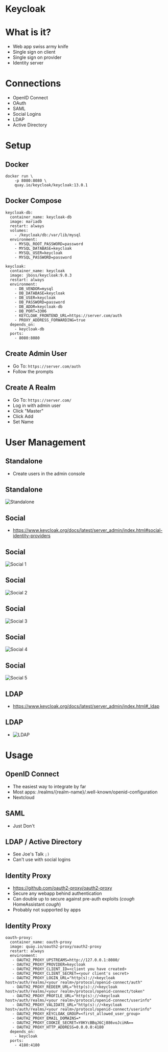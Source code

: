 # Keycloak

# What is it?

 - Web app swiss army knife
 - Single sign on client
 - Single sign on provider
 - Identity server

# Connections

 - OpenID Connect
 - OAuth
 - SAML
 - Social Logins
 - LDAP
 - Active Directory

# Setup

## Docker

```
docker run \
    -p 8080:8080 \
    quay.io/keycloak/keycloak:13.0.1
```

## Docker Compose

```
keycloak-db:
  container_name: keycloak-db
  image: mariadb
  restart: always
  volumes:
    - /keycloak/db:/var/lib/mysql
  environment:
    - MYSQL_ROOT_PASSWORD=password
    - MYSQL_DATABASE=keycloak
    - MYSQL_USER=keycloak
    - MYSQL_PASSWORD=password

keycloak:
  container_name: keycloak
  image: jboss/keycloak:9.0.3
  restart: always
  environment:
    - DB_VENDOR=mysql
    - DB_DATABASE=keycloak
    - DB_USER=keycloak
    - DB_PASSWORD=password
    - DB_ADDR=keycloak-db
    - DB_PORT=3306
    - KEYCLOAK_FRONTEND_URL=https://server.com/auth
    - PROXY_ADDRESS_FORWARDING=true
  depends_on:
    - keycloak-db
  ports:
    - 8080:8080
```

## Create Admin User

 - Go To: `https://server.com/auth`
 - Follow the prompts

## Create A Realm

 - Go To: `https://server.com/`
 - Log in with admin user
 - Click "Master"
 - Click Add
 - Set Name

# User Management

## Standalone

 - Create users in the admin console
 
## Standalone

![Standalone](images/standalone.png)

## Social

 - https://www.keycloak.org/docs/latest/server_admin/index.html#social-identity-providers

## Social

![Social 1](images/social-1.png)

## Social

![Social 2](images/social-2.png)

## Social

![Social 3](images/social-3.png)

## Social

![Social 4](images/social-4.png)

## Social

![Social 5](images/social-5.png)

## LDAP

 - https://www.keycloak.org/docs/latest/server_admin/index.html#_ldap

## LDAP

 - ![LDAP](images/ldap.png)

# Usage

## OpenID Connect

 - The easiest way to integrate by far
 - Most apps: /realms/{realm-name}/.well-known/openid-configuration
 - Nextcloud

## SAML

 - Just Don't

## LDAP / Active Directory

 - See Joe's Talk `;)`
 - Can't use with social logins

## Identity Proxy

 - https://github.com/oauth2-proxy/oauth2-proxy
 - Secure any webapp behind authentication
 - Can double up to secure against pre-auth exploits (*cough* HomeAssistant *cough*)
 - Probably not supported by apps
  
## Identity Proxy

```
oauth-proxy:
  container_name: oauth-proxy
  image: quay.io/oauth2-proxy/oauth2-proxy 
  restart: always
  environment:
   - OAUTH2_PROXY_UPSTREAMS=http://127.0.0.1:8080/
   - OAUTH2_PROXY_PROVIDER=keycloak
   - OAUTH2_PROXY_CLIENT_ID=<client you have created>
   - OAUTH2_PROXY_CLIENT_SECRET=<your client's secret>
   - OAUTH2_PROXY_LOGIN_URL="http(s)://<keycloak host>/auth/realms/<your realm>/protocol/openid-connect/auth"
   - OAUTH2_PROXY_REDEEM_URL="http(s)://<keycloak host>/auth/realms/<your realm>/protocol/openid-connect/token"
   - OAUTH2_PROXY_PROFILE_URL="http(s)://<keycloak host>/auth/realms/<your realm>/protocol/openid-connect/userinfo"
   - OAUTH2_PROXY_VALIDATE_URL="http(s)://<keycloak host>/auth/realms/<your realm>/protocol/openid-connect/userinfo"
   - OAUTH2_PROXY_KEYCLOAK_GROUP=<first_allowed_user_group>
   - OAUTH2_PROXY_EMAIL_DOMAINS=*
   - OAUTH2_PROXY_COOKIE_SECRET=Y0KYcBBqJ6Cj886voJciHA==
   - OAUTH2_PROXY_HTTP_ADDRESS=0.0.0.0:4180
  depends_on:
    - keycloak
  ports:
    - 4180:4180
```

